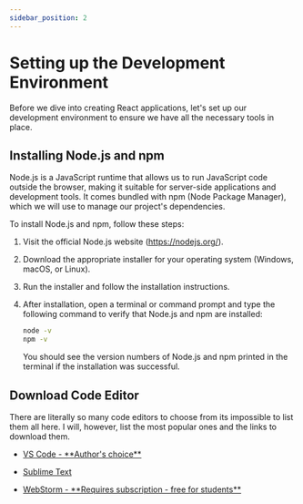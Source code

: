 ```yaml
---
sidebar_position: 2
---
```


# Setting up the Development Environment

Before we dive into creating React applications, let's set up our development environment to ensure we have all the necessary tools in place.

## Installing Node.js and npm

Node.js is a JavaScript runtime that allows us to run JavaScript code outside the browser, making it suitable for server-side applications and development tools. It comes bundled with npm (Node Package Manager), which we will use to manage our project's dependencies.

To install Node.js and npm, follow these steps:

1. Visit the official Node.js website (https://nodejs.org/).
2. Download the appropriate installer for your operating system (Windows, macOS, or Linux).
3. Run the installer and follow the installation instructions.
4. After installation, open a terminal or command prompt and type the following command to verify that Node.js and npm are installed:

   ```bash
   node -v
   npm -v
   ```

   You should see the version numbers of Node.js and npm printed in the terminal if the installation was successful.

## Download Code Editor
There are literally so many code editors to choose from its impossible to list them all here. I will, however, list the most popular ones and the links to download them.

- [VS Code - \*\*Author's choice\*\*](https://code.visualstudio.com/download)

- [Sublime Text](https://www.sublimetext.com/download)

- [WebStorm - \*\*Requires subscription - free for students\*\*](https://www.jetbrains.com/webstorm/download/#section=mac)
